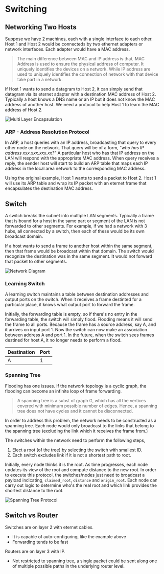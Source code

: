 # Switching

## Networking Two Hosts

Suppose we have 2 machines, each with a single interface to each other. Host 1 and Host 2 would be
connecteds by two ethernet adapters or network interfaces. Each adapter would have a MAC address.

> The main difference between MAC and IP address is that, MAC Address is used to ensure the physical
  address of computer. It uniquely identifies the devices on a network. While IP address are used to
  uniquely identifies the connection of network with that device take part in a network.

If Host 1 wants to send a datagram to Host 2, it can simply send that datagram via its eternet
adapter with a destination MAC address of Host 2. Typically a host knows a DNS name or an IP but it
does not know the MAC address of another host. We need a protocol to help Host 1 to learn the MAC
address of Host 2.

![Multi Layer Encapsulation](https://4.bp.blogspot.com/-EpBS818VfpU/VMD2pzFKhOI/AAAAAAAAAdI/t0gR5ct3m9I/s1600/01fig05-100277629-orig.jpg)

### ARP - Address Resolution Protocol

In ARP, a host queries with an IP address, broadcasting that query to every other node on the
network. That query will be of a form, _"who has IP address xxx.xxx.xxx.xx?"_ A particular host who
has that IP address on the LAN will respond with the appropriate MAC address. When query receives a
reply, the sender host will start to build an ARP table that maps each IP address in the local area
network to the corresponding MAC address.

Using the original example, Host 1 wants to send a packet to Host 2. Host 1 will use its ARP table
and wrap its IP packet with an eternet frame that encapsulates the destination MAC address.

## Switch

A switch breaks the subnet into multiple LAN segments. Typically a frame that is bound for a host in
the same part or segment of the LAN is not forwarded to other segments. For example, if we had a
network with 3 hubs, all connected by a switch, then each of these would be its own broadcast domain.

If a host wants to send a frame to another host within the same segment, then that frame would be
broadcast within that domain. The switch would recognize the destination was in the same segment. It
would not forward that packet to other segments.

![Network Diagram](https://conceptdraw.com/How-To-Guide/picture/Network-diagram-System-design.png)

### Learning Switch

A learning switch maintains a table between destination addresses and output ports on the switch.
When it receives a frame destinted for a particular place, it knows what output port to forward the
frame.

Initially, the forwarding table is empty, so if there's no entry in the forwarding table, the switch
will simply flood. Flooding means it will send the frame to all ports. Because the frame has a
source address, say A, and it arrives on input port 1. Now the switch can now make an association
between address A and port 1. In the future, when the switch sees frames destined for host A, it no
longer needs to perform a flood.

| Destination | Port |
|-------------|------|
| A           | 1    |

### Spanning Tree

Flooding has one issues. If the network topology is a cyclic graph, the flooding can become an
infinite loop of frame forwarding.

> A spanning tree is a subst of graph G, which has all the vertices covered with minimum possible
  number of edges. Hence, a spanning tree does not have cycles and it cannot be disconnected.

In order to address this problem, the network needs to be constructed as a spanning tree. Each node
would only broadcast to the links that belong to the spanning tree (excluding the link which
it receives the frame from.) 

The switches within the network need to perform the following steps,

1. Elect a root (of the tree) by selecting the switch with smallest ID.
2. Each switch excludes link if it is not a shortest path to root.

Initially, every node thinks it is the root. As time progresses, each node updates its view of the
root and compute distance to the new root. In order to execute this protocol, the switches/nodes
just need to broadcast a payload indicating, `claimed_root`, `distance` and `origin_root`. Each node
can carry out logic to determine who's the real root and which link provides the shortest distance
to the root.

![Spanning Tree Protocol](https://upload.wikimedia.org/wikipedia/commons/thumb/b/bb/Spanning_tree_protocol_at_work_5.svg/1280px-Spanning_tree_protocol_at_work_5.svg.png)

## Switch vs Router

Switches are on layer 2 with eternet cables. 

- It is capable of auto-configuring, like the example above
- Forwarding tends to be fast

Routers are on layer 3 with IP.

- Not restricted to spanning tree, a single packet could be sent along one of multiple possible
  paths in the underlying router level.
